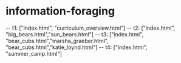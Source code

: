﻿# information-foraging
-- t1:
["index.html", "curriculum_overview.html"]
-- t2:
["index.html", "big_bears.html","sun_bears.html"]
-- t3:
["index.html", "bear_cubs.html","marsha_graeber.html", "bear_cubs.html","katie_loynd.html"]
-- t4:
["index.html", "summer_camp.html"]
